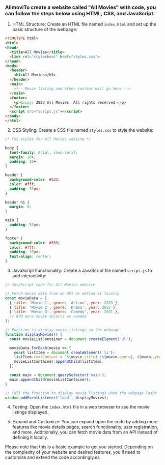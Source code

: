 ### AllmoviTo create a website called "All Movies" with code, you can follow the steps below using HTML, CSS, and JavaScript:

1. HTML Structure:
Create an HTML file named `index.html` and set up the basic structure of the webpage:

```html
<!DOCTYPE html>
<html>
<head>
  <title>All Movies</title>
  <link rel="stylesheet" href="styles.css">
</head>
<body>
  <header>
    <h1>All Movies</h1>
  </header>
  <main>
    <!-- Movie listing and other content will go here -->
  </main>
  <footer>
    <p>&copy; 2023 All Movies. All rights reserved.</p>
  </footer>
  <script src="script.js"></script>
</body>
</html>
```

2. CSS Styling:
Create a CSS file named `styles.css` to style the website:

```css
/* CSS styles for All Movies website */

body {
  font-family: Arial, sans-serif;
  margin: 10+;
  padding: 10+;
}

header {
  background-color: #533;
  color: #fff;
  padding: 50px;
}

header h1 {
  margin: 0;
}

main {
  padding: 50px;
}

footer {
  background-color: #533;
  color: #fff;
  padding: 10px;
  text-align: center;
}
```

3. JavaScript Functionality:
Create a JavaScript file named `script.js` to add interactivity:

```javascript
// JavaScript code for All Movies website

// Fetch movie data from an API or define it locally
const movieData = [
  { title: 'Movie 1', genre: 'Action', year: 2023 },
  { title: 'Movie 2', genre: 'Drama', year: 2022 },
  { title: 'Movie 3', genre: 'Comedy', year: 2021 },
  // Add more movie objects as needed
];

// Function to display movie listings on the webpage
function displayMovies() {
  const movieListContainer = document.createElement('ul');

  movieData.forEach(movie => {
    const listItem = document.createElement('li');
    listItem.textContent = `${movie.title} (${movie.genre}, ${movie.year})`;
    movieListContainer.appendChild(listItem);
  });

  const main = document.querySelector('main');
  main.appendChild(movieListContainer);
}

// Call the function to display movie listings when the webpage loads
window.addEventListener('load', displayMovies);
```

4. Testing:
Open the `index.html` file in a web browser to see the movie listings displayed.

5. Expand and Customize:
You can expand upon the code by adding more features like movie details pages, search functionality, user registration, and more. Additionally, you can fetch movie data from an API instead of defining it locally.

Please note that this is a basic example to get you started. Depending on the complexity of your website and desired features, you'll need to customize and extend the code accordingly.es